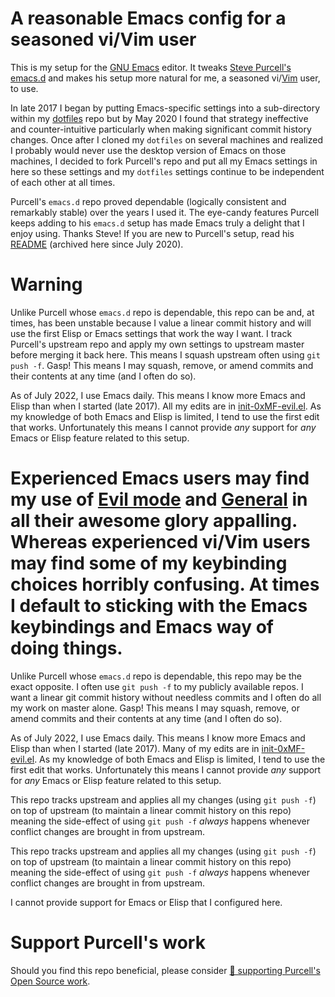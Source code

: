 # A reasonable Emacs config for a seasoned vi/Vim user

This is my setup for the [GNU Emacs](https://www.gnu.org/software/emacs/) editor.
It tweaks [Steve Purcell's emacs.d](https://github.com/purcell/emacs.d) and makes his setup more natural for me, a seasoned vi/[Vim](https://www.vim.org) user, to use.

In late 2017 I began by putting Emacs-specific settings into a sub-directory within my [dotfiles](https://github.com/0xMF/dotfiles) repo but by May 2020 I found that strategy ineffective and counter-intuitive particularly when making significant commit history changes.
Once after I cloned my `dotfiles` on several machines and realized I probably would never use the desktop version of Emacs on those machines, I decided to fork Purcell's repo and put all my Emacs settings in here so these settings and my `dotfiles` settings continue to be independent of each other at all times.

Purcell's `emacs.d` repo proved dependable (logically consistent and remarkably stable) over the years I used it.
The eye-candy features Purcell keeps adding to his `emacs.d` setup has made Emacs truly a delight that I enjoy using.
Thanks Steve!
If you are new to Purcell's setup, read his [README](README_Purcell.md) (archived here since July 2020).

# Warning

Unlike Purcell whose `emacs.d` repo is dependable, this repo can be and, at times, has been unstable because I value a linear commit history and will use the first Elisp or Emacs settings that work the way I want.
I track Purcell's upstream repo and apply my own settings to upstream master before merging it back here.
This means I squash upstream often using `git push -f`.
Gasp!
This means I may squash, remove, or amend commits and their contents at any time (and I often do so).

As of July 2022, I use Emacs daily.
This means I know more Emacs and Elisp than when I started (late 2017).
All my edits are in [init-0xMF-evil.el](lisp/init-0xMF-evil.el).
As my knowledge of both Emacs and Elisp is limited, I tend to use the first edit that works.
Unfortunately this means I cannot provide *any* support for *any* Emacs or Elisp feature related to this setup.

Experienced Emacs users may find my use of [Evil mode](https://github.com/emacs-evil/evil) and [General](https://github.com/noctuid/general.el) in all their awesome glory appalling.
Whereas experienced vi/Vim users may find some of my keybinding choices horribly confusing.
At times I default to sticking with the Emacs keybindings and Emacs way of doing things.
=======
Unlike Purcell whose `emacs.d` repo is dependable, this repo may be the exact opposite. I often use `git push -f` to my publicly available repos. I want a linear git commit history without needless commits and I often do all my work on master alone. Gasp! This means I may squash, remove, or amend commits and their contents at any time (and I often do so).

As of July 2022, I use Emacs daily. This means I know more Emacs and Elisp than when I started (late 2017). Many of my edits are in [init-0xMF-evil.el](lisp/init-0xMF-evil.el). As my knowledge of both Emacs and Elisp is limited, I tend to use the first edit that works. Unfortunately this means I cannot provide *any* support for *any* Emacs or Elisp feature related to this setup.

This repo tracks upstream and applies all my changes (using `git push -f`) on top of upstream (to maintain a linear commit history on this repo) meaning the side-effect of using `git push -f` *always* happens whenever conflict changes are brought in from upstream.

This repo tracks upstream and applies all my changes (using `git push -f`) on top of upstream (to maintain a linear commit history on this repo) meaning the side-effect of using `git push -f` *always* happens whenever conflict changes are brought in from upstream.

I cannot provide support for Emacs or Elisp that I configured here.

# Support Purcell's work

Should you find this repo beneficial, please consider [💝 supporting Purcell's Open Source work](https://www.patreon.com/sanityinc).
